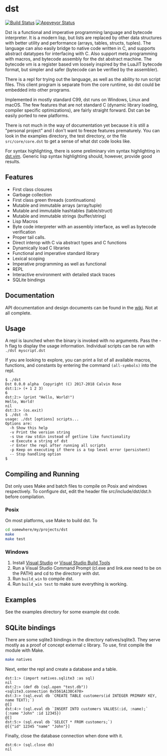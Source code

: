 # dst

[![Build Status](https://travis-ci.org/bakpakin/dst.svg?branch=master)](https://travis-ci.org/bakpakin/dst)
[![Appveyor Status](https://ci.appveyor.com/api/projects/status/32r7s2skrgm9ubva?svg=true)](https://ci.appveyor.com/project/bakpakin/dst)

Dst is a functional and imperative programming language and bytecode interpreter. It is a
modern lisp, but lists are replaced
by other data structures with better utility and performance (arrays, tables, structs, tuples).
The language can also easily bridge to native code written in C, and supports abstract datatypes
for interfacing with C. Also support meta programming with macros, and bytecode assembly for the
dst abstract machine. The bytecode vm is a register based vm loosely inspired by the LuaJIT
bytecode format, but simpler and safer (bytecode can be verified by the assembler).

There is a repl for trying out the language, as well as the ability
to run script files. This client program is separate from the core runtime, so
dst could be embedded into other programs.

Implemented in mostly standard C99, dst runs on Windows, Linux and macOS.
The few features that are not standard C (dynamic library loading, compiler specific optimizations),
are fairly straight forward. Dst can be easily ported to new platforms.

There is not much in the way of documentation yet because it is still a "personal project" and
I don't want to freeze features prematurely. You can look in the examples directory, the test directory,
or the file `src/core/core.dst` to get a sense of what dst code looks like.

For syntax highlighting, there is some preliminary vim syntax highlighting in [dst.vim](https://github.com/bakpakin/dst.vim).
Generic lisp syntax highlighting should, however, provide good results.

## Features

* First class closures
* Garbage collection
* First class green threads (continuations)
* Mutable and immutable arrays (array/tuple)
* Mutable and immutable hashtables (table/struct)
* Mutable and immutable strings (buffer/string)
* Lisp Macros
* Byte code interpreter with an assembly interface, as well as bytecode verification
* Proper tail calls.
* Direct interop with C via abstract types and C functions
* Dynamically load C libraries
* Functional and imperative standard library
* Lexical scoping
* Imperative programming as well as functional
* REPL
* Interactive environment with detailed stack traces
* SQLite bindings

## Documentation

API documentation and design documents can be found in the
[wiki](https://github.com/bakpakin/dst/wiki). Not at all complete.

## Usage

A repl is launched when the binary is invoked with no arguments. Pass the -h flag
to display the usage information. Individual scripts can be run with `./dst myscript.dst`

If you are looking to explore, you can print a list of all available macros, functions, and constants
by entering the command `(all-symbols)` into the repl.

```
$ ./dst
Dst 0.0.0 alpha  Copyright (C) 2017-2018 Calvin Rose
dst:1:> (+ 1 2 3)
6
dst:2:> (print "Hello, World!")
Hello, World!
nil
dst:3:> (os.exit)
$ ./dst -h
usage: ./dst [options] scripts...
Options are:
  -h Show this help
  -v Print the version string
  -s Use raw stdin instead of getline like functionality
  -e Execute a string of dst
  -r Enter the repl after running all scripts
  -p Keep on executing if there is a top level error (persistent)
  -- Stop handling option
$
```

## Compiling and Running

Dst only uses Make and batch files to compile on Posix and windows
respectively. To configure dst, edit the header file src/include/dst/dst.h
before compilation.

### Posix

On most platforms, use Make to build dst. To 

```sh
cd somewhere/my/projects/dst
make
make test
```

### Windows

1. Install [Visual Studio](https://visualstudio.microsoft.com/thank-you-downloading-visual-studio/?sku=Community&rel=15#)
or [Visual Studio Build Tools](https://visualstudio.microsoft.com/thank-you-downloading-visual-studio/?sku=BuildTools&rel=15#)
2. Run a Visual Studio Command Prompt (cl.exe and link.exe need to be on the PATH) and cd to the directory with dst.
3. Run `build_win` to compile dst.
4. Run `build_win test` to make sure everything is working.

## Examples

See the examples directory for some example dst code.

## SQLite bindings

There are some sqlite3 bindings in the directory natives/sqlite3. They serve mostly as a
proof of concept external c library. To use, first compile the module with Make.

```sh
make natives
```

Next, enter the repl and create a database and a table.

```
dst:1:> (import natives.sqlite3 :as sql)
nil
dst:2:> (def db (sql.open "test.db"))
<sqlite3.connection 0x5561A138C470>
dst:3:> (sql.eval db `CREATE TABLE customers(id INTEGER PRIMARY KEY, name TEXT);`)
@[]
dst:4:> (sql.eval db `INSERT INTO customers VALUES(:id, :name);` {:name "John" :id 12345})
@[]
dst:5:> (sql.eval db `SELECT * FROM customers;`)
@[{"id" 12345 "name" "John"}]
```

Finally, close the database connection when done with it.

```
dst:6:> (sql.close db)
nil
```

